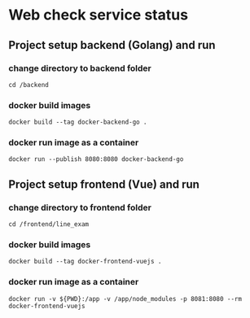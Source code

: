 # Web check service status

## Project setup backend (Golang) and run

### change directory to backend folder
```
cd /backend
```
### docker build images
```
docker build --tag docker-backend-go .
```
### docker run image as a container
```
docker run --publish 8080:8080 docker-backend-go
```

## Project setup frontend (Vue) and run

### change directory to frontend folder
```
cd /frontend/line_exam
```
### docker build images
```
docker build --tag docker-frontend-vuejs .
```
### docker run image as a container
```
docker run -v ${PWD}:/app -v /app/node_modules -p 8081:8080 --rm docker-frontend-vuejs
```
